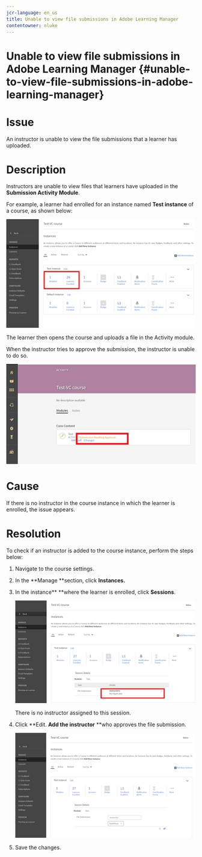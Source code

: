 ```yaml
---
jcr-language: en_us
title: Unable to view file submissions in Adobe Learning Manager
contentowner: nluke
---
```



# Unable to view file submissions in Adobe Learning Manager {#unable-to-view-file-submissions-in-adobe-learning-manager}

# **Issue**

An instructor is unable to view the file submissions that a learner has uploaded.

# **Description**

Instructors are unable to view files that learners have uploaded in the **Submission Activity Module**.

For example, a learner had enrolled for an instance named **Test instance**&nbsp;of a course, as shown below:

![](assets/test-instance.png)

The learner then opens the course and uploads a file in the Activity module.

When the instructor tries to approve the submission, the instructor is unable to do so.

![](assets/activity.png) 

# **Cause**

If there is no instructor in the course instance in which the learner is enrolled, the issue appears.

# Resolution

To check if an instructor is added to the course instance, perform the steps below:

1. Navigate to the course settings.
1. In the **Manage **section, click **Instances.**
1. In the instance** **where the learner is enrolled, click **Sessions**.

   ![](assets/check-instructor.png)

   There is no instructor assigned to this session.

1. Click **Edit. **Add the instructor**&nbsp;**who approves the file submission.

   ![](assets/assign-instructor.png)

1. Save the changes.

